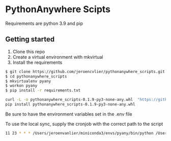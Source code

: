 # PythonAnywhere Scipts

Requirements are python 3.9 and pip

Getting started
---------------
1. Clone this repo
2. Create a virtual environment with mkvirtual
3. Install the requirements

```bash
$ git clone https://github.com/jeroencvlier/pythonanywhere_scripts.git
$ cd pythonanywhere_scripts
$ mkvirtualenv pyany
$ workon pyany
$ pip install -r requirements.txt
```


```bash
curl -L -o pythonanywhere_scripts-0.1.9-py3-none-any.whl  "https://github.com/jeroencvlier/pythonanywhere-scripts/releases/download/v0.1.9/pythonanywhere_scripts-0.1.9-py3-none-any.whl"
pip install pythonanywhere_scripts-0.1.9-py3-none-any.whl

```

Be sure to have the environment variables set in the .env file

To use the local sync, supply the cronjob with the correct path to the script

```bash
11 23 * * * /Users/jeroenvanlier/miniconda3/envs/pyany/bin/python /Users/jeroenvanlier/Documents/Github/pythonanywhere_scripts/src/local_rsync.py >> /Users/jeroenvanlier/Documents/Github/pythonanywhere_scripts/logs/local_rsync_logfile.log 2>&1
```